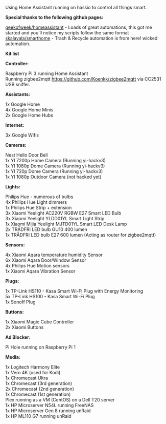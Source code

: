 Using Home Assistant running on hassio to control all things smart.<br />

<b>Special thanks to the following github pages:</b>

<a href="https://github.com/geekofweek/homeassistant">geekofweek/homeassistant</a> - Loads of great automations, this got me started and you'll notice my scripts follow the same format<br />
<a href="https://github.com/skalavala/smarthome">skalavala/smarthome</a> - Trash & Recycle automation is from here! wicked automation.

<b>Kit list</b>

<b>Controller:</b>

Raspberry Pi 3 running Home Assistant<br />
Running zigbee2mqtt https://github.com/Koenkk/zigbee2mqtt  via CC2531 USB sniffer.

<b>Assistants:</b>

1x Google Home<br />
4x Google Home Minis<br />
2x Google Home Hubs<br />

<b>Internet:</b>

3x Google Wifis

<b>Cameras:</b>

Nest Hello Door Bell<br />
1x YI 7200p Home Camera (Running yi-hackv3)<br />
1x YI 1080p Dome Camera (Running yi-hackv3)<br />
1x YI 720p Dome Camera (Running yi-hackv3)<br />
1x YI 1080p Outdoor Camera (not hacked yet)

<b>Lights:</b>

Philips Hue - numerous of bulbs<br />
4x Philips Hue Light dimmers<br />
1x Philips Hue Strip + extension<br />
3x Xiaomi Yeelight AC220V RGBW E27 Smart LED Bulb<br />
3x Xiaomi Yeelight YLDD01YL Smart Light Strip<br />
1x Xiaomi Mijia Yeelight MJTD01YL Smart LED Desk Lamp<br />
2x TRÅDFRI  LED bulb GU10 400 lumen<br />
1x TRÅDFRI  LED bulb E27 600 lumen (Acting as router for zigbee2mqtt)<br />

<b>Sensors:</b>

4x Xiaomi Aqara temperature humidity Sensor<br />
6x Xiaomi Aqara Door/Window Sensor<br />
4x Philips Hue Motion sensors<br />
1x Xiaomi Aqara Vibration Sensor

<b>Plugs:</b>

1x TP-Link HS110 - Kasa Smart Wi-Fi Plug with Energy Monitoring<br />
5x TP-Link HS100 - Kasa Smart Wi-Fi Plug<br />
1x Sonoff Plug

<b>Buttons:</b>

1x Xiaomi Magic Cube Controller<br />
2x Xiaomi Buttons

<b>Ad Blocker:</b>

Pi Hole running on Raspberry Pi 1

<b>Media:</b>

1x Logitech Harmony Elite<br />
1x Vero 4K (used for Kodi)<br />
1x Chromecast Ultra<br />
1x Chromecast (3rd generation)<br />
2x Chromecast (2nd generation)<br />
1x Chromecast (1st generation)<br />
Plex running as a VM (CentOS) on a Dell T20 server<br />
1x HP Microserver N54L running FreeNAS<br />
1x HP Microserver Gen 8 running unRaid<br />
1x HP ML110 G7 running unRaid
